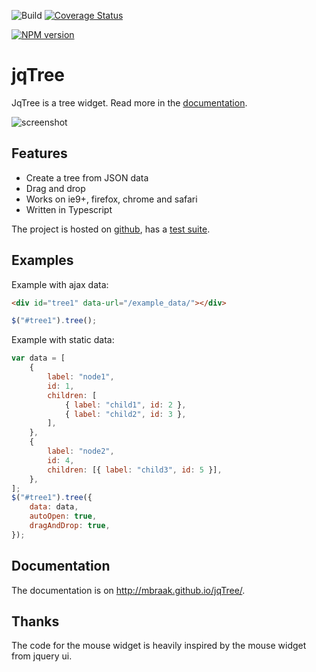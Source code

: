 ![Build](https://github.com/mbraak/jqTree/workflows/Continuous%20integration/badge.svg) [![Coverage Status](https://img.shields.io/coveralls/mbraak/jqTree.svg)](https://coveralls.io/r/mbraak/jqTree)

[![NPM version](https://img.shields.io/npm/v/jqtree.svg)](https://www.npmjs.com/package/jqtree)

# jqTree

JqTree is a tree widget. Read more in the [documentation](https://mbraak.github.io/jqTree/).

![screenshot](https://raw.github.com/mbraak/jqTree/master/screenshot.png)

## Features

-   Create a tree from JSON data
-   Drag and drop
-   Works on ie9+, firefox, chrome and safari
-   Written in Typescript

The project is hosted on [github](https://github.com/mbraak/jqTree), has a [test suite](http://mbraak.github.io/jqTree/test/test.html).

## Examples

Example with ajax data:

```html
<div id="tree1" data-url="/example_data/"></div>
```

```js
$("#tree1").tree();
```

Example with static data:

```js
var data = [
    {
        label: "node1",
        id: 1,
        children: [
            { label: "child1", id: 2 },
            { label: "child2", id: 3 },
        ],
    },
    {
        label: "node2",
        id: 4,
        children: [{ label: "child3", id: 5 }],
    },
];
$("#tree1").tree({
    data: data,
    autoOpen: true,
    dragAndDrop: true,
});
```

## Documentation

The documentation is on http://mbraak.github.io/jqTree/.

## Thanks

The code for the mouse widget is heavily inspired by the mouse widget from jquery ui.
